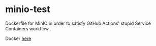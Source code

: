 # minio-test

Dockerfile for MinIO in order to satisfy GitHub Actions' stupid Service Containers workflow.

Docker [here](https://hub.docker.com/repository/docker/marshmallowqwq/minio-test)
